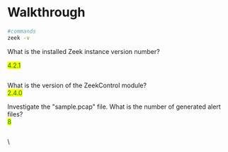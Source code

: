 # Walkthrough

```bash
#commands
zeek -v 
```

What is the installed Zeek instance version number?&#x20;

<mark style="color:green;">4.2.1</mark>

<figure><img src="https://camo.githubusercontent.com/5c23c00c5bea8ce33001901f460473f07e73688caacf7a2012f80f11f58afbe6/68747470733a2f2f692e696d6775722e636f6d2f323156554974562e706e67" alt=""><figcaption></figcaption></figure>

What is the version of the ZeekControl module?\
<mark style="color:green;">2.4.0</mark>



Investigate the "sample.pcap" file. What is the number of generated alert files?\
<mark style="color:green;">8</mark>

<figure><img src="https://camo.githubusercontent.com/297a83a227ae7a331bc44800a1f0e01c253d9c6f7e739b12d5263ff8ba8121c0/68747470733a2f2f692e696d6775722e636f6d2f59474c4d6e73592e706e67" alt=""><figcaption></figcaption></figure>



\
